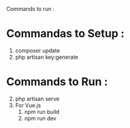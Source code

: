 Commands to run :

Commandas to Setup :
=====================
1. composer update 
2. php artisan key:generate

Commands to Run :
=====================
2. php artisan serve 
3. For Vue.js 
    1. npm run build
    2. npm run dev
